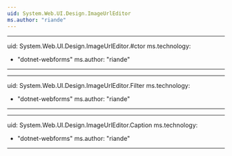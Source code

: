 ```yaml
---
uid: System.Web.UI.Design.ImageUrlEditor
ms.author: "riande"
---
```


---
uid: System.Web.UI.Design.ImageUrlEditor.#ctor
ms.technology: 
  - "dotnet-webforms"
ms.author: "riande"
---

---
uid: System.Web.UI.Design.ImageUrlEditor.Filter
ms.technology: 
  - "dotnet-webforms"
ms.author: "riande"
---

---
uid: System.Web.UI.Design.ImageUrlEditor.Caption
ms.technology: 
  - "dotnet-webforms"
ms.author: "riande"
---
